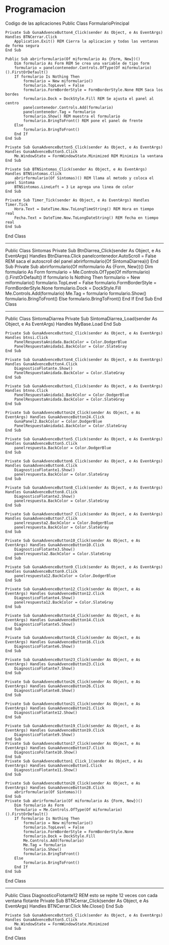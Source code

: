# Programacion
Codigo de las aplicaciones 
Public Class FormularioPrincipal

    Private Sub GunaAdvenceButton4_Click(sender As Object, e As EventArgs) Handles BTNCerrar.Click
        Application.Exit() REM Cierra la aplicacion y todas las ventanas de forma segura
    End Sub

    Public Sub abrirformulario(Of miformulario As {Form, New})()
        Dim formulario As Form REM Se crea una variable de tipo form
        formulario = panelcontenedor.Controls.OfType(Of miformulario)().FirstOrDefault()
        If formulario Is Nothing Then 
            formulario = New miformulario()
            formulario.TopLevel = False
            formulario.FormBorderStyle = FormBorderStyle.None REM Saca los bordes
            formulario.Dock = DockStyle.Fill REM Se ajusta el panel al centro
            panelcontenedor.Controls.Add(formulario) 
            panelcontenedor.Tag = formulario
            formulario.Show() REM muestra el formulario
            formulario.BringToFront() REM pone el panel de frente
        Else
            formulario.BringToFront()
        End If
    End Sub

    Private Sub GunaAdvenceButton5_Click(sender As Object, e As EventArgs) Handles GunaAdvenceButton5.Click
        Me.WindowState = FormWindowState.Minimized REM Minimiza la ventana
    End Sub

    Private Sub BTNSintomas_Click(sender As Object, e As EventArgs) Handles BTNSintomas.Click
        abrirformulario(Of Sintomas)() REM llama al metodo y coloca el panel Sintoma
        BTNSintomas.LineLeft = 3 Le agrega una linea de color 
    End Sub

    Private Sub Timer_Tick(sender As Object, e As EventArgs) Handles Timer.Tick
        Hora.Text = DateTime.Now.ToLongTimeString() REM Hora en tiempo real
        Fecha.Text = DateTime.Now.ToLongDateString() REM fecha en tiempo real
    End Sub
End Class

--------------------------------------------------------------------------------------------------------------------------------

Public Class Sintomas
    Private Sub BtnDiarrea_Click(sender As Object, e As EventArgs) Handles BtnDiarrea.Click
        panelcontenedor.AutoScroll = False REM saca el autoscroll del panel 
        abrirformulario(Of SintomaDiarrea)() 
    End Sub
    Private Sub abrirformulario(Of miformulario As {Form, New})()
        Dim formulario As Form
        formulario = Me.Controls.OfType(Of miformulario)().FirstOrDefault()
        If formulario Is Nothing Then
            formulario = New miformulario()
            formulario.TopLevel = False
            formulario.FormBorderStyle = FormBorderStyle.None
            formulario.Dock = DockStyle.Fill
            Me.Controls.Add(formulario)
            Me.Tag = formulario
            formulario.Show()
            formulario.BringToFront()
        Else
            formulario.BringToFront()
        End If
    End Sub
End Class

--------------------------------------------------------------------------------------------------------------------------------

Public Class SintomaDiarrea
    Private Sub SintomaDiarrea_Load(sender As Object, e As EventArgs) Handles MyBase.Load
    End Sub

    Private Sub GunaAdvenceButton2_Click(sender As Object, e As EventArgs) Handles btnsi.Click
        PanelRespuestaAnidada.BackColor = Color.DodgerBlue
        PanelRespuestaAnidada1.BackColor = Color.SlateGray
    End Sub

    Private Sub GunaAdvenceButton4_Click(sender As Object, e As EventArgs) Handles GunaAdvenceButton4.Click
        DiagnosticoFlotante.Show()
        PanelRespuestaAnidada.BackColor = Color.SlateGray
    End Sub

    Private Sub GunaAdvenceButton1_Click(sender As Object, e As EventArgs) Handles btnno.Click
        PanelRespuestaAnidada1.BackColor = Color.DodgerBlue
        PanelRespuestaAnidada.BackColor = Color.SlateGray
    End Sub

    Private Sub GunaAdvenceButton24_Click(sender As Object, e As EventArgs) Handles GunaAdvenceButton24.Click
        GunaPanel2.BackColor = Color.DodgerBlue
        PanelRespuestaAnidada1.BackColor = Color.SlateGray
    End Sub

    Private Sub GunaAdvenceButton5_Click(sender As Object, e As EventArgs) Handles GunaAdvenceButton5.Click
        panelrespuesta.BackColor = Color.DodgerBlue
    End Sub

    Private Sub GunaAdvenceButton6_Click(sender As Object, e As EventArgs) Handles GunaAdvenceButton6.Click
        DiagnosticoFlotante1.Show()
        panelrespuesta.BackColor = Color.SlateGray
    End Sub

    Private Sub GunaAdvenceButton8_Click(sender As Object, e As EventArgs) Handles GunaAdvenceButton8.Click
        DiagnosticoFlotante2.Show()
        panelrespuesta.BackColor = Color.SlateGray
    End Sub

    Private Sub GunaAdvenceButton7_Click(sender As Object, e As EventArgs) Handles GunaAdvenceButton7.Click
        panelrespuesta2.BackColor = Color.DodgerBlue
        panelrespuesta.BackColor = Color.SlateGray
    End Sub

    Private Sub GunaAdvenceButton10_Click(sender As Object, e As EventArgs) Handles GunaAdvenceButton10.Click
        DiagnosticoFlotante3.Show()
        panelrespuesta2.BackColor = Color.SlateGray
    End Sub

    Private Sub GunaAdvenceButton9_Click(sender As Object, e As EventArgs) Handles GunaAdvenceButton9.Click
        panelrespuesta12.BackColor = Color.DodgerBlue
    End Sub

    Private Sub GunaAdvenceButton12_Click(sender As Object, e As EventArgs) Handles GunaAdvenceButton12.Click
        DiagnosticoFlotante4.Show()
        panelrespuesta12.BackColor = Color.SlateGray
    End Sub

    Private Sub GunaAdvenceButton14_Click(sender As Object, e As EventArgs) Handles GunaAdvenceButton14.Click
        DiagnosticoFlotante5.Show()
    End Sub

    Private Sub GunaAdvenceButton16_Click(sender As Object, e As EventArgs) Handles GunaAdvenceButton16.Click
        DiagnosticoFlotante6.Show()
    End Sub

    Private Sub GunaAdvenceButton23_Click(sender As Object, e As EventArgs) Handles GunaAdvenceButton23.Click
        DiagnosticoFlotante7.Show()
    End Sub

    Private Sub GunaAdvenceButton26_Click(sender As Object, e As EventArgs) Handles GunaAdvenceButton26.Click
        DiagnosticoFlotante8.Show()
    End Sub

    Private Sub GunaAdvenceButton21_Click(sender As Object, e As EventArgs) Handles GunaAdvenceButton21.Click
        DiagnosticoFlotante12.Show()
    End Sub

    Private Sub GunaAdvenceButton19_Click(sender As Object, e As EventArgs) Handles GunaAdvenceButton19.Click
        DiagnosticoFlotante9.Show()
    End Sub
    Private Sub GunaAdvenceButton17_Click(sender As Object, e As EventArgs) Handles GunaAdvenceButton17.Click
        DiagnosticoFoltante10.Show()
    End Sub
    Private Sub GunaAdvenceButton1_Click_1(sender As Object, e As EventArgs) Handles GunaAdvenceButton1.Click
        DiagnosticoFlotante11.Show()
    End Sub

    Private Sub GunaAdvenceButton28_Click(sender As Object, e As EventArgs) Handles GunaAdvenceButton28.Click
        abrirformulario(Of Sintomas)()
    End Sub
    Private Sub abrirformulario(Of miformulario As {Form, New})()
        Dim formulario As Form
        formulario = Me.Controls.OfType(Of miformulario)().FirstOrDefault()
        If formulario Is Nothing Then
            formulario = New miformulario()
            formulario.TopLevel = False
            formulario.FormBorderStyle = FormBorderStyle.None
            formulario.Dock = DockStyle.Fill
            Me.Controls.Add(formulario)
            Me.Tag = formulario
            formulario.Show()
            formulario.BringToFront()
        Else
            formulario.BringToFront()
        End If
    End Sub
End Class

--------------------------------------------------------------------------------------------------------------------------------

Public Class DiagnosticoFlotante12 REM esto se repite 12 veces con cada ventana flotante
    Private Sub BTNCerrar_Click(sender As Object, e As EventArgs) Handles BTNCerrar.Click
        Me.Close()
    End Sub

    Private Sub GunaAdvenceButton5_Click(sender As Object, e As EventArgs) Handles GunaAdvenceButton5.Click
        Me.WindowState = FormWindowState.Minimized
    End Sub
End Class
